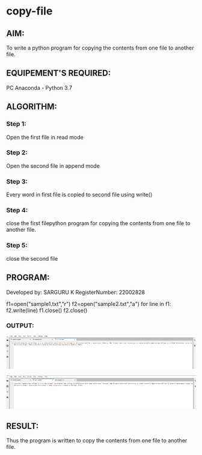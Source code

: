 # copy-file
## AIM:
To write a python program for copying the contents from one file to another file.
## EQUIPEMENT'S REQUIRED: 
PC
Anaconda - Python 3.7
## ALGORITHM: 
### Step 1:

Open the first file in read mode
### Step 2:

Open the second file in append mode
### Step 3:

Every word in first file is copied to second file using write()
### Step 4:

close the first filepython program for copying the contents from one file to another file.
### Step 5:

close the second file

## PROGRAM:
Developed by: SARGURU K
RegisterNumber: 22002828

f1=open("sample1.txt","r")
f2=open("sample2.txt","a")
for line in f1:
    f2.write(line)
f1.close()
f2.close()

### OUTPUT:
![1](./sam1.png)

![2](./sam2.png)





## RESULT:
Thus the program is written to copy the contents from one file to another file.